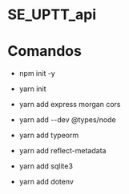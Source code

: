 # SE_UPTT_api

# Comandos
- npm init -y
- yarn init
- yarn add express morgan cors
- yarn add --dev @types/node

- yarn add typeorm 
- yarn add reflect-metadata
- yarn add sqlite3
- yarn add dotenv